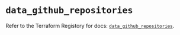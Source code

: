 # `data_github_repositories`

Refer to the Terraform Registory for docs: [`data_github_repositories`](https://www.terraform.io/docs/providers/github/d/repositories).
